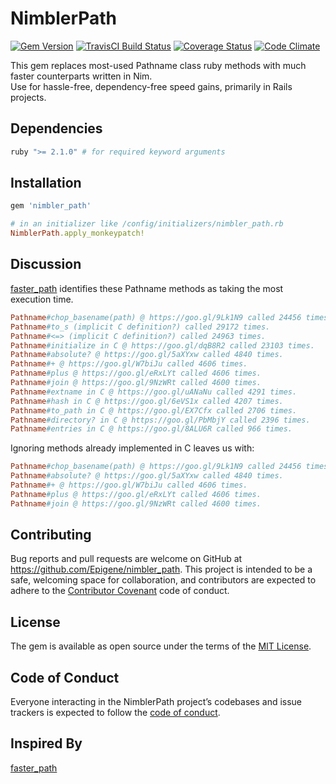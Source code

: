 # NimblerPath

[![Gem Version](https://img.shields.io/github/tag/Epigene/nimbler-path.svg)](https://github.com/Epigene/nimbler-path/tags)
[![TravisCI Build Status](https://travis-ci.org/Epigene/nimbler-path.svg?branch=master)](https://travis-ci.org/Epigene/nimbler-path)
[![Coverage Status](https://coveralls.io/repos/github/Epigene/nimbler-path/badge.svg)](https://coveralls.io/github/Epigene/nimbler-path)
[![Code Climate](https://1)](https://1)

This gem replaces most-used Pathname class ruby methods with much faster counterparts written in Nim.  
Use for hassle-free, dependency-free speed gains, primarily in Rails projects.  

## Dependencies

```ruby
ruby ">= 2.1.0" # for required keyword arguments
```

## Installation

```ruby
gem 'nimbler_path'
```

```ruby
# in an initializer like /config/initializers/nimbler_path.rb
NimblerPath.apply_monkeypatch!
```

## Discussion

[faster_path](https://github.com/danielpclark/faster_path) identifies these Pathname methods as taking the most execution time.

```rb
Pathname#chop_basename(path) @ https://goo.gl/9Lk1N9 called 24456 times, 25% of execution time alone
Pathname#to_s (implicit C definition?) called 29172 times.
Pathname#<=> (implicit C definition?) called 24963 times.
Pathname#initialize in C @ https://goo.gl/dqB8R2 called 23103 times.
Pathname#absolute? @ https://goo.gl/5aXYxw called 4840 times.
Pathname#+ @ https://goo.gl/W7biJu called 4606 times.
Pathname#plus @ https://goo.gl/eRxLYt called 4606 times.
Pathname#join @ https://goo.gl/9NzWRt called 4600 times.
Pathname#extname in C @ https://goo.gl/uANaNu called 4291 times.
Pathname#hash in C @ https://goo.gl/6eVS1x called 4207 times.
Pathname#to_path in C @ https://goo.gl/EX7Cfx called 2706 times.
Pathname#directory? in C @ https://goo.gl/PbMbjY called 2396 times.
Pathname#entries in C @ https://goo.gl/8ALU6R called 966 times.
```

Ignoring methods already implemented in C leaves us with:

```rb
Pathname#chop_basename(path) @ https://goo.gl/9Lk1N9 called 24456 times, 25% of execution time alone
Pathname#absolute? @ https://goo.gl/5aXYxw called 4840 times.
Pathname#+ @ https://goo.gl/W7biJu called 4606 times.
Pathname#plus @ https://goo.gl/eRxLYt called 4606 times.
Pathname#join @ https://goo.gl/9NzWRt called 4600 times.
```


## Contributing

Bug reports and pull requests are welcome on GitHub at https://github.com/Epigene/nimbler_path. This project is intended to be a safe, welcoming space for collaboration, and contributors are expected to adhere to the [Contributor Covenant](http://contributor-covenant.org) code of conduct.

## License

The gem is available as open source under the terms of the [MIT License](http://opensource.org/licenses/MIT).

## Code of Conduct

Everyone interacting in the NimblerPath project’s codebases and issue trackers is expected to follow the [code of conduct](https://github.com/Epigene/nimbler_path/blob/master/CODE_OF_CONDUCT.md).

## Inspired By

[faster_path](https://github.com/danielpclark/faster_path)

